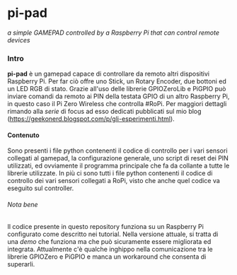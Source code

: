 # pi-pad
*a simple GAMEPAD controlled by a Raspberry Pi that can control remote devices*

### Intro
**pi-pad** è un gamepad capace di controllare da remoto altri dispositivi Raspberry Pi. Per far ciò offre uno Stick, un Rotary Encoder, due bottoni ed un LED RGB di stato. Grazie all'uso delle librerie GPIOZeroLib e PiGPIO può inviare comandi da remoto ai PIN della testata GPIO di un altro Raspberry Pi, in questo caso il Pi Zero Wireless che controlla #RoPi. Per maggiori dettagli rimando alla *serie* di focus ad esso dedicati pubblicati sul mio blog (https://geekonerd.blogspot.com/p/gli-esperimenti.html).

#### Contenuto
Sono presenti i file python contenenti il codice di controllo per i vari sensori collegati al gamepad, la configurazione generale, uno script di reset dei PIN utilizzati, ed ovviamente il programma principale che fa da collante a tutte le librerie utilizzate. In più ci sono tutti i file python contenenti il codice di controllo dei vari sensori collegati a RoPi, visto che anche quel codice va eseguito sul controller.

###### Nota bene
Il codice presente in questo repository funziona su un Raspberry Pi configurato come descritto nei tutorial. Nella versione attuale, si tratta di una *demo* che funziona ma che può sicuramente essere migliorata ed integrata. Attualmente c'è qualche inghippo nella comunicazione tra le librerie GPIOZero e PiGPIO e manca un workaround che consenta di superarli.
